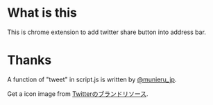 # What is this

This is chrome extension to add twitter share button into address bar.

# Thanks

A function of "tweet" in script.js is written by [@munieru_jp](https://qiita.com/munieru_jp/items/24a4840c452c61c2dde9).

Get a icon image from [Twitterのブランドリソース](https://about.twitter.com/ja/company/brand-resources.html).
